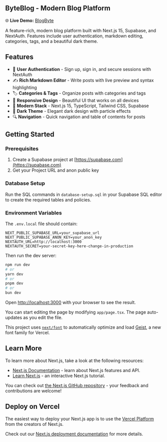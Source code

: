 ## ByteBlog - Modern Blog Platform

🌐 **Live Demo:** [BlogByte](https://thebyteblog.vercel.app/)

A feature-rich, modern blog platform built with Next.js 15, Supabase, and NextAuth. Features include user authentication, markdown editing, categories, tags, and a beautiful dark theme.

## Features

- 🔐 **User Authentication** - Sign up, sign in, and secure sessions with NextAuth
- ✍️ **Rich Markdown Editor** - Write posts with live preview and syntax highlighting
- 🏷️ **Categories & Tags** - Organize posts with categories and tags
- 📱 **Responsive Design** - Beautiful UI that works on all devices
- 🚀 **Modern Stack** - Next.js 15, TypeScript, Tailwind CSS, Supabase
- 🎨 **Dark Theme** - Elegant dark design with particle effects
- 🔍 **Navigation** - Quick navigation and table of contents for posts

## Getting Started

### Prerequisites

1. Create a Supabase project at [https://supabase.com](https://supabase.com)
2. Get your Project URL and anon public key

### Database Setup

Run the SQL commands in `database-setup.sql` in your Supabase SQL editor to create the required tables and policies.

### Environment Variables

The `.env.local` file should contain:

```env
NEXT_PUBLIC_SUPABASE_URL=your_supabase_url
NEXT_PUBLIC_SUPABASE_ANON_KEY=your_anon_key
NEXTAUTH_URL=http://localhost:3000
NEXTAUTH_SECRET=your-secret-key-here-change-in-production
```

Then run the dev server:

```bash
npm run dev
# or
yarn dev
# or
pnpm dev
# or
bun dev
```

Open [http://localhost:3000](http://localhost:3000) with your browser to see the result.

You can start editing the page by modifying `app/page.tsx`. The page auto-updates as you edit the file.

This project uses [`next/font`](https://nextjs.org/docs/app/building-your-application/optimizing/fonts) to automatically optimize and load [Geist](https://vercel.com/font), a new font family for Vercel.

## Learn More

To learn more about Next.js, take a look at the following resources:

- [Next.js Documentation](https://nextjs.org/docs) - learn about Next.js features and API.
- [Learn Next.js](https://nextjs.org/learn) - an interactive Next.js tutorial.

You can check out [the Next.js GitHub repository](https://github.com/vercel/next.js) - your feedback and contributions are welcome!

## Deploy on Vercel

The easiest way to deploy your Next.js app is to use the [Vercel Platform](https://vercel.com/new?utm_medium=default-template&filter=next.js&utm_source=create-next-app&utm_campaign=create-next-app-readme) from the creators of Next.js.

Check out our [Next.js deployment documentation](https://nextjs.org/docs/app/building-your-application/deploying) for more details.
